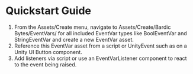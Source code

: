 # Quickstart Guide
1. From the Assets/Create menu, navigate to Assets/Create/Bardic Bytes/EventVars/ for all included EventVar types like BoolEventVar and StringEventVar and create a new EventVar asset.
2. Reference this EventVar asset from a script or UnityEvent such as on a Unity UI Button component.
3. Add listeners via script or use an EventVarListener component to react to the event being raised.